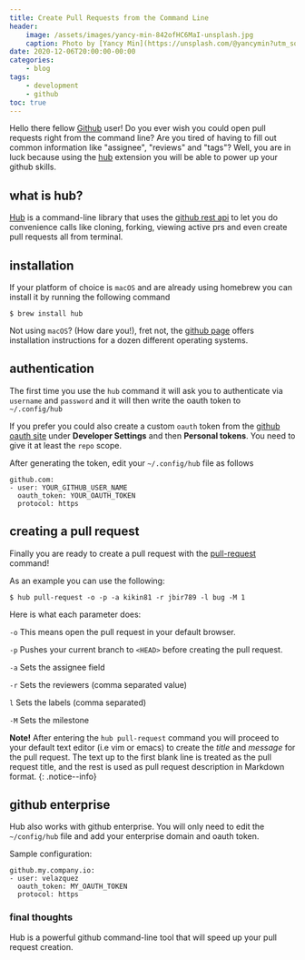 ```yaml
---
title: Create Pull Requests from the Command Line
header:
    image: /assets/images/yancy-min-842ofHC6MaI-unsplash.jpg
    caption: Photo by [Yancy Min](https://unsplash.com/@yancymin?utm_source=unsplash&amp;utm_medium=referral&amp;utm_content=creditCopyText) on [Unsplash](https://unsplash.com/s/photos/github?utm_source=unsplash&amp;utm_medium=referral&amp;utm_content=creditCopyText)
date: 2020-12-06T20:00:00-00:00
categories:
    - blog
tags:
    - development
    - github
toc: true
---
```


Hello there fellow [Github](https://github.com/) user! Do you ever wish you could open pull requests right from the command line? Are you tired of having to fill out common information like "assignee", "reviews" and "tags"? Well, you are in luck because using the [hub](https://hub.github.com/) extension you will be able to power up your github skills.

## what is hub?

[Hub](https://hub.github.com/) is a command-line library that uses the [github rest api](https://docs.github.com/en/free-pro-team@latest/rest) to let you do convenience calls like cloning, forking, viewing active prs and even create pull requests all from terminal.

## installation

If your platform of choice is `macOS` and are already using homebrew you can install it by running the following command

```
$ brew install hub
```

Not using `macOS`? (How dare you!), fret not, the [github page](https://github.com/github/hub#installation) offers installation instructions for a dozen different operating systems.

## authentication

The first time you use the `hub` command it will ask you to authenticate via `username` and `password` and it will then write the oauth token to ` ~/.config/hub`

If you prefer you could also create a custom `oauth` token from the [github oauth site](https://github.com/settings/tokens) under **Developer Settings** and then **Personal tokens**. You need to give it at least the `repo` scope.

After generating the token, edit your `~/.config/hub` file as follows

```
github.com:
- user: YOUR_GITHUB_USER_NAME
  oauth_token: YOUR_OAUTH_TOKEN
  protocol: https
```

## creating a pull request

Finally you are ready to create a pull request with the [pull-request](https://hub.github.com/hub-pull-request.1.html) command!

As an example you can use the following:

```
$ hub pull-request -o -p -a kikin81 -r jbir789 -l bug -M 1
```

Here is what each parameter does:

`-o` This means open the pull request in your default browser.

`-p` Pushes your current branch to `<HEAD>` before creating the pull request.

`-a` Sets the assignee field

`-r` Sets the reviewers (comma separated value)

`l` Sets the labels (comma separated)

`-M` Sets the milestone

**Note!** After entering the `hub pull-request` command you will proceed to your default text editor (i.e vim or emacs) to create the *title* and *message* for the pull request.
The text up to the first blank line is treated as the pull request title, and the rest is used as pull request description in Markdown format.
{: .notice--info}

## github enterprise

Hub also works with github enterprise. You will only need to edit the `~/config/hub` file and add your enterprise domain and oauth token.

Sample configuration:

```
github.my.company.io:
- user: velazquez
  oauth_token: MY_OAUTH_TOKEN
  protocol: https
```

### final thoughts

Hub is a powerful github command-line tool that will speed up your pull request creation.
